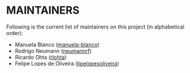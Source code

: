 # MAINTAINERS

Following is the current list of maintainers on this project (in alphabetical order):

- Manuela Blanco ([manuela-blanco](https://github.com/manuela-blanco))
- Rodrigo Neumann ([neumannrf](https://github.com/neumannrf))
- Ricardo Ohta ([rlohta](https://github.com/rlohta))
- Felipe Lopes de Oliveira ([lipelopesoliveira](https://github.com/lipelopesoliveira))

